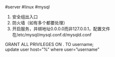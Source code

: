 #server #linux #mysql

1.  安全组出入口
2.  防火墙（如有多个都要处理）
3.  开启服务，并绑地址0.0.0.0而非127.0.0.1，配置文件在/etc/mysql/mysql.conf.d/mysqld.conf  

GRANT ALL PRIVILEGES ON _._ TO username;  
update user host=”%” where user=”username”  